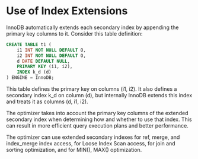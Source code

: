 # Use of Index Extensions

InnoDB automatically extends each secondary index by appending the primary key columns to it. Consider this table definition:

```sql
CREATE TABLE t1 (
    i1 INT NOT NULL DEFAULT O,
    i2 INT NOT NULL DEFAULT O,
    d DATE DEFAULT NULL,
    PRIMARY KEY (i1, i2),
    INDEX k_d (d)
) ENGINE = InnoDB;
```

This table defines the primary key on columns (i1, i2). It also defines a secondary index k_d on column (d), but internally InnoDB extends this index and treats it as columns (d, i1, i2).

The optimizer takes into account the primary key columns of the extended secondary index when determining how and whether to use that index. This can result in more efficient query execution plans and better performance.

The optimizer can use extended secondary indexes for ref, merge, and index_merge index access, for Loose Index Scan access, for join and sorting optimization, and for MIN(), MAX() optimization.
